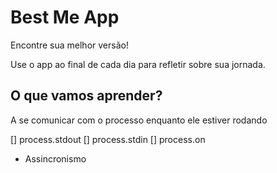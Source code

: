 # Best Me App

Encontre sua melhor versão!

Use o app ao final de cada dia para refletir sobre sua jornada.

## O que vamos aprender?

A se comunicar com o processo enquanto ele estiver rodando

[] process.stdout
[] process.stdin
[] process.on

* Assincronismo